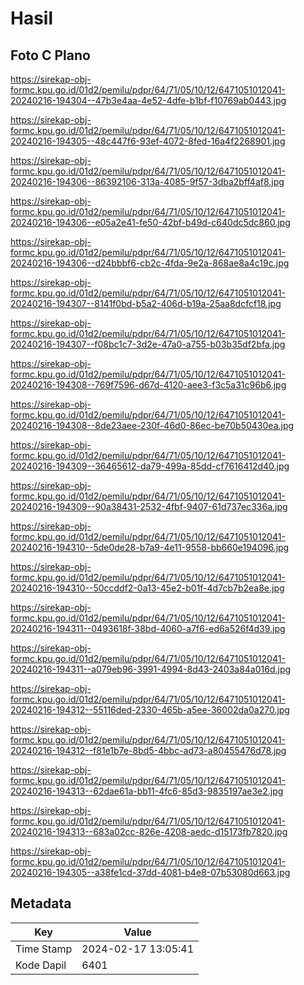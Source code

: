 # Hasil

## Foto C Plano

https://sirekap-obj-formc.kpu.go.id/01d2/pemilu/pdpr/64/71/05/10/12/6471051012041-20240216-194304--47b3e4aa-4e52-4dfe-b1bf-f10769ab0443.jpg

https://sirekap-obj-formc.kpu.go.id/01d2/pemilu/pdpr/64/71/05/10/12/6471051012041-20240216-194305--48c447f6-93ef-4072-8fed-16a4f2268901.jpg

https://sirekap-obj-formc.kpu.go.id/01d2/pemilu/pdpr/64/71/05/10/12/6471051012041-20240216-194306--86392106-313a-4085-9f57-3dba2bff4af8.jpg

https://sirekap-obj-formc.kpu.go.id/01d2/pemilu/pdpr/64/71/05/10/12/6471051012041-20240216-194306--e05a2e41-fe50-42bf-b49d-c640dc5dc860.jpg

https://sirekap-obj-formc.kpu.go.id/01d2/pemilu/pdpr/64/71/05/10/12/6471051012041-20240216-194306--d24bbbf6-cb2c-4fda-9e2a-868ae8a4c19c.jpg

https://sirekap-obj-formc.kpu.go.id/01d2/pemilu/pdpr/64/71/05/10/12/6471051012041-20240216-194307--8141f0bd-b5a2-406d-b19a-25aa8dcfcf18.jpg

https://sirekap-obj-formc.kpu.go.id/01d2/pemilu/pdpr/64/71/05/10/12/6471051012041-20240216-194307--f08bc1c7-3d2e-47a0-a755-b03b35df2bfa.jpg

https://sirekap-obj-formc.kpu.go.id/01d2/pemilu/pdpr/64/71/05/10/12/6471051012041-20240216-194308--769f7596-d67d-4120-aee3-f3c5a31c96b6.jpg

https://sirekap-obj-formc.kpu.go.id/01d2/pemilu/pdpr/64/71/05/10/12/6471051012041-20240216-194308--8de23aee-230f-46d0-86ec-be70b50430ea.jpg

https://sirekap-obj-formc.kpu.go.id/01d2/pemilu/pdpr/64/71/05/10/12/6471051012041-20240216-194309--36465612-da79-499a-85dd-cf7616412d40.jpg

https://sirekap-obj-formc.kpu.go.id/01d2/pemilu/pdpr/64/71/05/10/12/6471051012041-20240216-194309--90a38431-2532-4fbf-9407-61d737ec336a.jpg

https://sirekap-obj-formc.kpu.go.id/01d2/pemilu/pdpr/64/71/05/10/12/6471051012041-20240216-194310--5de0de28-b7a9-4e11-9558-bb660e194096.jpg

https://sirekap-obj-formc.kpu.go.id/01d2/pemilu/pdpr/64/71/05/10/12/6471051012041-20240216-194310--50ccddf2-0a13-45e2-b01f-4d7cb7b2ea8e.jpg

https://sirekap-obj-formc.kpu.go.id/01d2/pemilu/pdpr/64/71/05/10/12/6471051012041-20240216-194311--0493618f-38bd-4060-a7f6-ed6a526f4d39.jpg

https://sirekap-obj-formc.kpu.go.id/01d2/pemilu/pdpr/64/71/05/10/12/6471051012041-20240216-194311--a079eb96-3991-4994-8d43-2403a84a016d.jpg

https://sirekap-obj-formc.kpu.go.id/01d2/pemilu/pdpr/64/71/05/10/12/6471051012041-20240216-194312--55116ded-2330-465b-a5ee-36002da0a270.jpg

https://sirekap-obj-formc.kpu.go.id/01d2/pemilu/pdpr/64/71/05/10/12/6471051012041-20240216-194312--f81e1b7e-8bd5-4bbc-ad73-a80455476d78.jpg

https://sirekap-obj-formc.kpu.go.id/01d2/pemilu/pdpr/64/71/05/10/12/6471051012041-20240216-194313--62dae61a-bb11-4fc6-85d3-9835197ae3e2.jpg

https://sirekap-obj-formc.kpu.go.id/01d2/pemilu/pdpr/64/71/05/10/12/6471051012041-20240216-194313--683a02cc-826e-4208-aedc-d15173fb7820.jpg

https://sirekap-obj-formc.kpu.go.id/01d2/pemilu/pdpr/64/71/05/10/12/6471051012041-20240216-194305--a38fe1cd-37dd-4081-b4e8-07b53080d663.jpg


## Metadata

| Key        | Value               |
| ---------- | ------------------- |
| Time Stamp | 2024-02-17 13:05:41 |
| Kode Dapil | 6401                |



